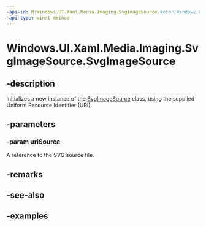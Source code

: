 ```yaml
---
-api-id: M:Windows.UI.Xaml.Media.Imaging.SvgImageSource.#ctor(Windows.Foundation.Uri)
-api-type: winrt method
---
```


<!-- Method syntax.
public SvgImageSource.SvgImageSource(Uri uriSource)
-->

# Windows.UI.Xaml.Media.Imaging.SvgImageSource.SvgImageSource

## -description
Initializes a new instance of the [SvgImageSource](svgimagesource.md) class, using the supplied Uniform Resource Identifier (URI).


## -parameters
### -param uriSource
A reference to the SVG source file.

## -remarks

## -see-also

## -examples

